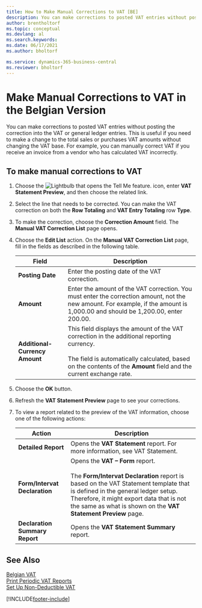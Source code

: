 ```yaml
---
title: How to Make Manual Corrections to VAT [BE]
description: You can make corrections to posted VAT entries without posting the correction into the VAT or general ledger entries. 
author: brentholtorf
ms.topic: conceptual
ms.devlang: al
ms.search.keywords:
ms.date: 06/17/2021
ms.author: bholtorf

ms.service: dynamics-365-business-central
ms.reviewer: bholtorf
---
```

# Make Manual Corrections to VAT in the Belgian Version
You can make corrections to posted VAT entries without posting the correction into the VAT or general ledger entries. This is useful if you need to make a change to the total sales or purchases VAT amounts without changing the VAT base. For example, you can manually correct VAT if you receive an invoice from a vendor who has calculated VAT incorrectly.  

## To make manual corrections to VAT  

1.  Choose the ![Lightbulb that opens the Tell Me feature.](../../media/ui-search/search_small.png "Tell me what you want to do") icon, enter **VAT Statement Preview**, and then choose the related link.  
2.  Select the line that needs to be corrected. You can make the VAT correction on both the **Row Totaling** and **VAT Entry Totaling** row **Type**.  
3.  To make the correction, choose the **Correction Amount** field. The **Manual VAT Correction List** page opens.  
4.  Choose the **Edit List** action. On the **Manual VAT Correction List** page, fill in the fields as described in the following table.  

    |Field|Description|  
    |---------------------------------|---------------------------------------|  
    |**Posting Date**|Enter the posting date of the VAT correction.|  
    |**Amount**|Enter the amount of the VAT correction. You must enter the correction amount, not the new amount. For example, if the amount is 1,000.00 and should be 1,200.00, enter 200.00.|  
    |**Additional-Currency Amount**|This field displays the amount of the VAT correction in the additional reporting currency.<br /><br /> The field is automatically calculated, based on the contents of the **Amount** field and the current exchange rate.|  

5.  Choose the **OK** button.  
6.  Refresh the **VAT Statement Preview** page to see your corrections.  
7.  To view a report related to the preview of the VAT information, choose one of the following actions:  

    |Action|Description|  
    |------------|---------------------------------------|  
    |**Detailed Report**|Opens the **VAT Statement** report. For more information, see VAT Statement.|  
    |**Form/Intervat Declaration**|Opens the **VAT – Form** report.<br /><br /> The **Form/Intervat Declaration** report is based on the VAT Statement template that is defined in the general ledger setup. Therefore, it might export data that is not the same as what is shown on the **VAT Statement Preview** page.|  
    |**Declaration Summary Report**|Opens the **VAT Statement Summary** report.|  

## See Also  
 [Belgian VAT](belgian-vat.md)   
 [Print Periodic VAT Reports](how-to-print-periodic-vat-reports.md)   
 [Set Up Non-Deductible VAT](how-to-set-up-non-deductible-vat.md)


[!INCLUDE[footer-include](../../includes/footer-banner.md)]